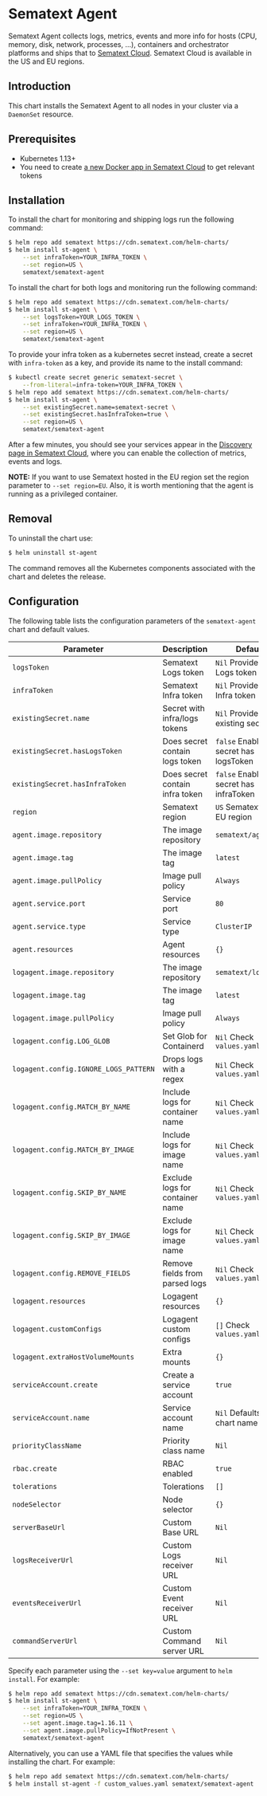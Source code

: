# Sematext Agent

Sematext Agent collects logs, metrics, events and more info for hosts (CPU, memory, disk, network, processes, ...), containers and orchestrator platforms and ships that to [Sematext Cloud](https://sematext.com/cloud). Sematext Cloud is available in the US and EU regions.

## Introduction

This chart installs the Sematext Agent to all nodes in your cluster via a `DaemonSet` resource.

## Prerequisites

- Kubernetes 1.13+
- You need to create [a new Docker app in Sematext Cloud](https://apps.sematext.com/ui/integrations/create/docker) to get relevant tokens

## Installation

To install the chart for monitoring and shipping logs run the following command:

```bash
$ helm repo add sematext https://cdn.sematext.com/helm-charts/
$ helm install st-agent \
    --set infraToken=YOUR_INFRA_TOKEN \
    --set region=US \
    sematext/sematext-agent
```

To install the chart for both logs and monitoring run the following command:

```bash
$ helm repo add sematext https://cdn.sematext.com/helm-charts/
$ helm install st-agent \
    --set logsToken=YOUR_LOGS_TOKEN \
    --set infraToken=YOUR_INFRA_TOKEN \
    --set region=US \
    sematext/sematext-agent
```

To provide your infra token as a kubernetes secret instead, create a secret with `infra-token` as a key, and provide its name to the install command:

```bash
$ kubectl create secret generic sematext-secret \
    --from-literal=infra-token=YOUR_INFRA_TOKEN \
$ helm repo add sematext https://cdn.sematext.com/helm-charts/
$ helm install st-agent \
    --set existingSecret.name=sematext-secret \
    --set existingSecret.hasInfraToken=true \
    --set region=US \
    sematext/sematext-agent
```



After a few minutes, you should see your services appear in the [Discovery page in Sematext Cloud](https://apps.sematext.com/ui/discovery/services), where you can enable the collection of metrics, events and logs.

**NOTE:** If you want to use Sematext hosted in the EU region set the region parameter to `--set region=EU`. Also, it is worth mentioning that the agent is running as a privileged container.

## Removal

To uninstall the chart use:


```bash
$ helm uninstall st-agent
```

The command removes all the Kubernetes components associated with the chart and deletes the release.

## Configuration

The following table lists the configuration parameters of the `sematext-agent` chart and default values.

|             Parameter                  |            Description            |                  Default                  |
|----------------------------------------|-----------------------------------|-------------------------------------------|
| `logsToken`                            | Sematext Logs token               | `Nil` Provide your Logs token             |
| `infraToken`                           | Sematext Infra token              | `Nil` Provide your Infra token            |
| `existingSecret.name`                  | Secret with infra/logs tokens     | `Nil` Provide an existing secret          |
| `existingSecret.hasLogsToken`          | Does secret contain logs token    | `false` Enable if secret has logsToken    |
| `existingSecret.hasInfraToken`         | Does secret contain infra token   | `false` Enable if secret has infraToken   |
| `region`                               | Sematext region                   | `US` Sematext US or EU region             |
| `agent.image.repository`               | The image repository              | `sematext/agent`                          |
| `agent.image.tag`                      | The image tag                     | `latest`                                  |
| `agent.image.pullPolicy`               | Image pull policy                 | `Always`                                  |
| `agent.service.port`                   | Service port                      | `80`                                      |
| `agent.service.type`                   | Service type                      | `ClusterIP`                               |
| `agent.resources`                      | Agent resources                   | `{}`                                      |
| `logagent.image.repository`            | The image repository              | `sematext/logagent`                       |
| `logagent.image.tag`                   | The image tag                     | `latest`                                  |
| `logagent.image.pullPolicy`            | Image pull policy                 | `Always`                                  |
| `logagent.config.LOG_GLOB`             | Set Glob for Containerd           | `Nil` Check `values.yaml`                |
| `logagent.config.IGNORE_LOGS_PATTERN`  | Drops logs with a regex           | `Nil` Check `values.yaml`                |
| `logagent.config.MATCH_BY_NAME`        | Include logs for container name   | `Nil` Check `values.yaml`                |
| `logagent.config.MATCH_BY_IMAGE`       | Include logs for image name       | `Nil` Check `values.yaml`                |
| `logagent.config.SKIP_BY_NAME`         | Exclude logs for container name   | `Nil` Check `values.yaml`                |
| `logagent.config.SKIP_BY_IMAGE`        | Exclude logs for image name       | `Nil` Check `values.yaml`                |
| `logagent.config.REMOVE_FIELDS`        | Remove fields from parsed logs    | `Nil` Check `values.yaml`                |
| `logagent.resources`                   | Logagent resources                | `{}`                                      |
| `logagent.customConfigs`               | Logagent custom configs           | `[]` Check `values.yaml`                  |
| `logagent.extraHostVolumeMounts`       | Extra mounts                      | `{}`                                      |
| `serviceAccount.create`                | Create a service account          | `true`                                    |
| `serviceAccount.name`                  | Service account name              | `Nil` Defaults to chart name              |
| `priorityClassName`                    | Priority class name               | `Nil`                                     |
| `rbac.create`                          | RBAC enabled                      | `true`                                    |
| `tolerations`                          | Tolerations                       | `[]`                                      |
| `nodeSelector`                         | Node selector                     | `{}`                                      |
| `serverBaseUrl`                        | Custom Base URL                   | `Nil`                                     |
| `logsReceiverUrl`                      | Custom Logs receiver URL          | `Nil`                                     |
| `eventsReceiverUrl`                    | Custom Event receiver URL         | `Nil`                                     |
| `commandServerUrl`                     | Custom Command server URL         | `Nil`                                     |

Specify each parameter using the `--set key=value` argument to `helm install`. For example:

```bash
$ helm repo add sematext https://cdn.sematext.com/helm-charts/
$ helm install st-agent \
    --set infraToken=YOUR_INFRA_TOKEN \
    --set region=US \
    --set agent.image.tag=1.16.11 \
    --set agent.image.pullPolicy=IfNotPresent \
    sematext/sematext-agent
```

Alternatively, you can use a YAML file that specifies the values while installing the chart. For example:

```bash
$ helm repo add sematext https://cdn.sematext.com/helm-charts/
$ helm install st-agent -f custom_values.yaml sematext/sematext-agent
```

